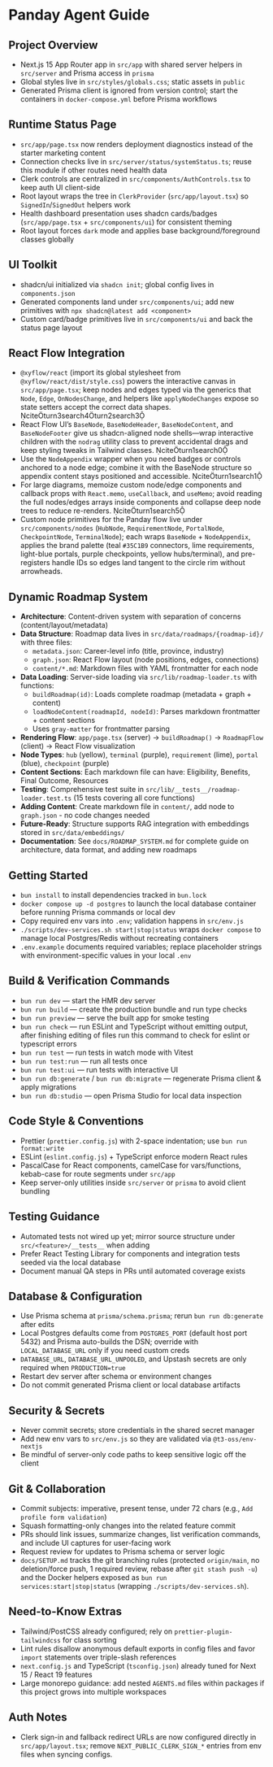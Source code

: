 # Panday Agent Guide

## Project Overview

- Next.js 15 App Router app in `src/app` with shared server helpers in `src/server` and Prisma access in `prisma`
- Global styles live in `src/styles/globals.css`; static assets in `public`
- Generated Prisma client is ignored from version control; start the containers in `docker-compose.yml` before Prisma workflows

## Runtime Status Page

- `src/app/page.tsx` now renders deployment diagnostics instead of the starter marketing content
- Connection checks live in `src/server/status/systemStatus.ts`; reuse this module if other routes need health data
- Clerk controls are centralized in `src/components/AuthControls.tsx` to keep auth UI client-side
- Root layout wraps the tree in `ClerkProvider` (`src/app/layout.tsx`) so `SignedIn`/`SignedOut` helpers work
- Health dashboard presentation uses shadcn cards/badges (`src/app/page.tsx` + `src/components/ui`) for consistent theming
- Root layout forces `dark` mode and applies base background/foreground classes globally

## UI Toolkit

- shadcn/ui initialized via `shadcn init`; global config lives in `components.json`
- Generated components land under `src/components/ui`; add new primitives with `npx shadcn@latest add <component>`
- Custom card/badge primitives live in `src/components/ui` and back the status page layout

## React Flow Integration

- `@xyflow/react` (import its global stylesheet from `@xyflow/react/dist/style.css`) powers the interactive canvas in `src/app/page.tsx`; keep nodes and edges typed via the generics that `Node`, `Edge`, `OnNodesChange`, and helpers like `applyNodeChanges` expose so state setters accept the correct data shapes. citeturn3search4turn2search3
- React Flow UI’s `BaseNode`, `BaseNodeHeader`, `BaseNodeContent`, and `BaseNodeFooter` give us shadcn-aligned node shells—wrap interactive children with the `nodrag` utility class to prevent accidental drags and keep styling tweaks in Tailwind classes. citeturn1search0
- Use the `NodeAppendix` wrapper when you need badges or controls anchored to a node edge; combine it with the BaseNode structure so appendix content stays positioned and accessible. citeturn1search1
- For large diagrams, memoize custom node/edge components and callback props with `React.memo`, `useCallback`, and `useMemo`; avoid reading the full nodes/edges arrays inside components and collapse deep node trees to reduce re-renders. citeturn1search5
- Custom node primitives for the Panday flow live under `src/components/nodes` (`HubNode`, `RequirementNode`, `PortalNode`, `CheckpointNode`, `TerminalNode`); each wraps `BaseNode` + `NodeAppendix`, applies the brand palette (teal `#35C1B9` connectors, lime requirements, light-blue portals, purple checkpoints, yellow hubs/terminal), and pre-registers handle IDs so edges land tangent to the circle rim without arrowheads.

## Dynamic Roadmap System

- **Architecture**: Content-driven system with separation of concerns (content/layout/metadata)
- **Data Structure**: Roadmap data lives in `src/data/roadmaps/{roadmap-id}/` with three files:
  - `metadata.json`: Career-level info (title, province, industry)
  - `graph.json`: React Flow layout (node positions, edges, connections)
  - `content/*.md`: Markdown files with YAML frontmatter for each node
- **Data Loading**: Server-side loading via `src/lib/roadmap-loader.ts` with functions:
  - `buildRoadmap(id)`: Loads complete roadmap (metadata + graph + content)
  - `loadNodeContent(roadmapId, nodeId)`: Parses markdown frontmatter + content sections
  - Uses `gray-matter` for frontmatter parsing
- **Rendering Flow**: `app/page.tsx` (server) → `buildRoadmap()` → `RoadmapFlow` (client) → React Flow visualization
- **Node Types**: `hub` (yellow), `terminal` (purple), `requirement` (lime), `portal` (blue), `checkpoint` (purple)
- **Content Sections**: Each markdown file can have: Eligibility, Benefits, Final Outcome, Resources
- **Testing**: Comprehensive test suite in `src/lib/__tests__/roadmap-loader.test.ts` (15 tests covering all core functions)
- **Adding Content**: Create markdown file in `content/`, add node to `graph.json` - no code changes needed
- **Future-Ready**: Structure supports RAG integration with embeddings stored in `src/data/embeddings/`
- **Documentation**: See `docs/ROADMAP_SYSTEM.md` for complete guide on architecture, data format, and adding new roadmaps

## Getting Started

- `bun install` to install dependencies tracked in `bun.lock`
- `docker compose up -d postgres` to launch the local database container before running Prisma commands or local dev
- Copy required env vars into `.env`; validation happens in `src/env.js`
- `./scripts/dev-services.sh start|stop|status` wraps `docker compose` to manage local Postgres/Redis without recreating containers
- `.env.example` documents required variables; replace placeholder strings with environment-specific values in your local `.env`

## Build & Verification Commands

- `bun run dev` — start the HMR dev server
- `bun run build` — create the production bundle and run type checks
- `bun run preview` — serve the built app for smoke testing
- `bun run check` — run ESLint and TypeScript without emitting output, after finishing editing of files run this command to check for eslint or typescript errors
- `bun run test` — run tests in watch mode with Vitest
- `bun run test:run` — run all tests once
- `bun run test:ui` — run tests with interactive UI
- `bun run db:generate` / `bun run db:migrate` — regenerate Prisma client & apply migrations
- `bun run db:studio` — open Prisma Studio for local data inspection

## Code Style & Conventions

- Prettier (`prettier.config.js`) with 2-space indentation; use `bun run format:write`
- ESLint (`eslint.config.js`) + TypeScript enforce modern React rules
- PascalCase for React components, camelCase for vars/functions, kebab-case for route segments under `src/app`
- Keep server-only utilities inside `src/server` or `prisma` to avoid client bundling

## Testing Guidance

- Automated tests not wired up yet; mirror source structure under `src/<feature>/__tests__` when adding
- Prefer React Testing Library for components and integration tests seeded via the local database
- Document manual QA steps in PRs until automated coverage exists

## Database & Configuration

- Use Prisma schema at `prisma/schema.prisma`; rerun `bun run db:generate` after edits
- Local Postgres defaults come from `POSTGRES_PORT` (default host port 5432) and Prisma auto-builds the DSN; override with `LOCAL_DATABASE_URL` only if you need custom creds
- `DATABASE_URL`, `DATABASE_URL_UNPOOLED`, and Upstash secrets are only required when `PRODUCTION=true`
- Restart dev server after schema or environment changes
- Do not commit generated Prisma client or local database artifacts

## Security & Secrets

- Never commit secrets; store credentials in the shared secret manager
- Add new env vars to `src/env.js` so they are validated via `@t3-oss/env-nextjs`
- Be mindful of server-only code paths to keep sensitive logic off the client

## Git & Collaboration

- Commit subjects: imperative, present tense, under 72 chars (e.g., `Add profile form validation`)
- Squash formatting-only changes into the related feature commit
- PRs should link issues, summarize changes, list verification commands, and include UI captures for user-facing work
- Request review for updates to Prisma schema or server logic
- `docs/SETUP.md` tracks the git branching rules (protected `origin/main`, no deletion/force push, 1 required review, rebase after `git stash push -u`) and the Docker helpers exposed as `bun run services:start|stop|status` (wrapping `./scripts/dev-services.sh`).

## Need-to-Know Extras

- Tailwind/PostCSS already configured; rely on `prettier-plugin-tailwindcss` for class sorting
- Lint rules disallow anonymous default exports in config files and favor `import` statements over triple-slash references
- `next.config.js` and TypeScript (`tsconfig.json`) already tuned for Next 15 / React 19 features
- Large monorepo guidance: add nested `AGENTS.md` files within packages if this project grows into multiple workspaces

## Auth Notes

- Clerk sign-in and fallback redirect URLs are now configured directly in `src/app/layout.tsx`; remove `NEXT_PUBLIC_CLERK_SIGN_*` entries from env files when syncing configs.
